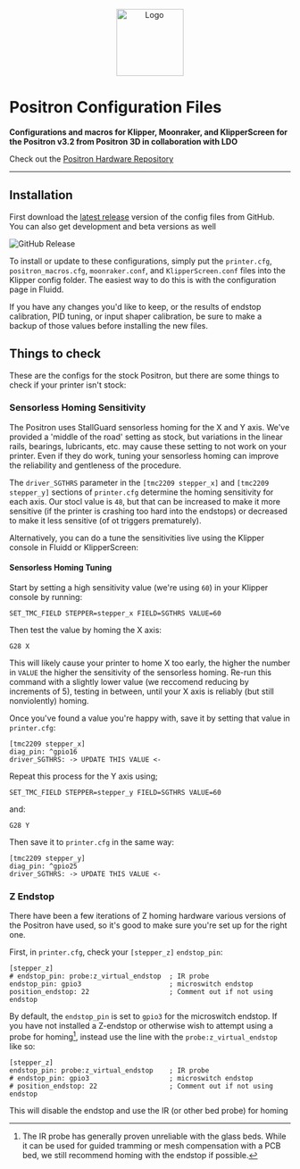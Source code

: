<p align="center">
   <img width="120px" height="120x" title="Logo" src="https://github.com/Positron3D/Positron/raw/main/Media%20and%20logos/Logos/Positron%20V3%20logo%20light.png">
</p>

# Positron Configuration Files
**Configurations and macros for Klipper, Moonraker, and KlipperScreen for the Positron v3.2 from Positron 3D in collaboration with LDO**

Check out the [Positron Hardware Repository](https://github.com/Positron3D/Positron)

---
## Installation

First download the [latest release](https://github.com/Positron3D/PositronConfig/releases/latest) version of the config files from GitHub. You can also get development and beta versions as well

![GitHub Release](https://img.shields.io/github/v/release/Positron3D/PositronConfig?sort=semver&style=for-the-badge)

To install or update to these configurations, simply put the `printer.cfg`, `positron_macros.cfg`, `moonraker.conf`, and `KlipperScreen.conf` files into the Klipper config folder. The easiest way to do this is with the configuration page in Fluidd.

If you have any changes you'd like to keep, or the results of endstop calibration, PID tuning, or input shaper calibration, be sure to make a backup of those values before installing the new files.

## Things to check
These are the configs for the stock Positron, but there are some things to check if your printer isn't stock:


### Sensorless Homing Sensitivity

The Positron uses StallGuard sensorless homing for the X and Y axis. We've provided a 'middle of the road' setting as stock, but variations in the linear rails, bearings, lubricants, etc. may cause these setting to not work on your printer. Even if they do work, tuning your sensorless homing can improve the reliability and gentleness of the procedure.

The `driver_SGTHRS` parameter in the `[tmc2209 stepper_x]` and `[tmc2209 stepper_y]` sections of `printer.cfg` determine the homing sensitivity for each axis. Our stocl value is `48`, but that can be increased to make it more sensitive (if the printer is crashing too hard into the endstops) or decreased to make it less sensitive (of ot triggers prematurely).

Alternatively, you can do a tune the sensitivities live using the Klipper console in Fluidd or KlipperScreen:

#### Sensorless Homing Tuning

Start by setting a high sensitivity value (we're using `60`) in your Klipper console by running:

`SET_TMC_FIELD STEPPER=stepper_x FIELD=SGTHRS VALUE=60`

Then test the value by homing the X axis:

`G28 X`

This will likely cause your printer to home X too early, the higher the number in `VALUE` the higher the sensitivity of the sensorless homing. Re-run this command with a slightly lower value (we reccomend  reducing by increments of 5), testing in between, until your X axis is reliably (but still nonviolently) homing.

Once you've found a value you're happy with, save it by setting that value in `printer.cfg`:
```properties
[tmc2209 stepper_x]
diag_pin: ^gpio16
driver_SGTHRS: -> UPDATE THIS VALUE <-
```

Repeat this process for the Y axis using;

`SET_TMC_FIELD STEPPER=stepper_y FIELD=SGTHRS VALUE=60`

and:

`G28 Y`

Then save it to `printer.cfg` in the same way:
```properties
[tmc2209 stepper_y]
diag_pin: ^gpio25
driver_SGTHRS: -> UPDATE THIS VALUE <-
```

### Z Endstop
There have been a few iterations of Z homing hardware various versions of the Positron have used, so it's good to make sure you're set up for the right one.

First, in `printer.cfg`, check your `[stepper_z]` `endstop_pin`:

```properties
[stepper_z]
# endstop_pin: probe:z_virtual_endstop  ; IR probe
endstop_pin: gpio3                      ; microswitch endstop
position_endstop: 22                    ; Comment out if not using endstop
```

By default, the `endstop_pin` is set to `gpio3` for the microswitch endstop. If you have not installed a Z-endstop or otherwise wish to attempt using a probe for homing[^1], instead use the line with the `probe:z_virtual_endstop` like so:

```properties
[stepper_z]
endstop_pin: probe:z_virtual_endstop    ; IR probe
# endstop_pin: gpio3                    ; microswitch endstop
# position_endstop: 22                  ; Comment out if not using endstop
```

This will disable the endstop and use the IR (or other bed probe) for homing

[^1]: The IR probe has generally proven unreliable with the glass beds. While it can be used for guided tramming or mesh compensation with a PCB bed, we still recommend homing with the endstop if possible.